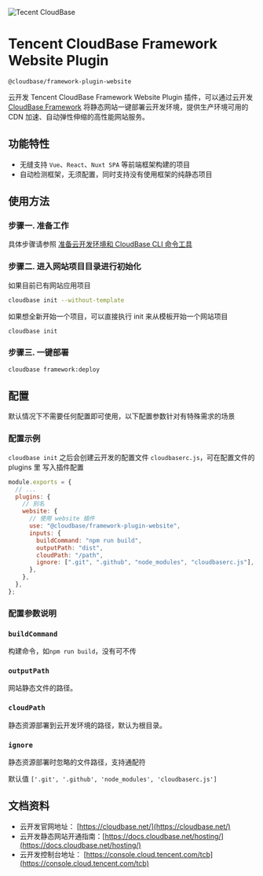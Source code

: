 ![Tecent CloudBase](https://github.com/TencentCloudBase/cloudbase-action/raw/master/assets/logo.png)

# Tencent CloudBase Framework Website Plugin

`@cloudbase/framework-plugin-website`

云开发 Tencent CloudBase Framework Website Plugin 插件，可以通过云开发 [CloudBase Framework](https://github.com/TencentCloudBase/cloudbase-framework) 将静态网站一键部署云开发环境，提供生产环境可用的 CDN 加速、自动弹性伸缩的高性能网站服务。

## 功能特性

- 无缝支持 `Vue`、`React`、`Nuxt SPA` 等前端框架构建的项目
- 自动检测框架，无须配置，同时支持没有使用框架的纯静态项目

## 使用方法

### 步骤一. 准备工作

具体步骤请参照 [准备云开发环境和 CloudBase CLI 命令工具](../../CLI_GUIDE.md)

### 步骤二. 进入网站项目目录进行初始化

如果目前已有网站应用项目

```bash
cloudbase init --without-template
```

如果想全新开始一个项目，可以直接执行 init 来从模板开始一个网站项目

```bash
cloudbase init
```

### 步骤三. 一键部署

```bash
cloudbase framework:deploy
```

## 配置

默认情况下不需要任何配置即可使用，以下配置参数针对有特殊需求的场景

### 配置示例

`cloudbase init` 之后会创建云开发的配置文件 `cloudbaserc.js`，可在配置文件的 plugins 里 写入插件配置

```js
module.exports = {
  // ...
  plugins: {
    // 别名
    website: {
      // 使用 website 插件
      use: "@cloudbase/framework-plugin-website",
      inputs: {
        buildCommand: "npm run build",
        outputPath: "dist",
        cloudPath: "/path",
        ignore: [".git", ".github", "node_modules", "cloudbaserc.js"],
      },
    },
  },
};
```

### 配置参数说明

### `buildCommand`

构建命令，如`npm run build`，没有可不传

### `outputPath`

网站静态文件的路径。

### `cloudPath`

静态资源部署到云开发环境的路径，默认为根目录。

### `ignore`

静态资源部署时忽略的文件路径，支持通配符

默认值 `['.git', '.github', 'node_modules', 'cloudbaserc.js']`

## 文档资料

- 云开发官网地址： [https://cloudbase.net/](https://cloudbase.net/)
- 云开发静态网站开通指南：[https://docs.cloudbase.net/hosting/](https://docs.cloudbase.net/hosting/)
- 云开发控制台地址： [https://console.cloud.tencent.com/tcb](https://console.cloud.tencent.com/tcb)
